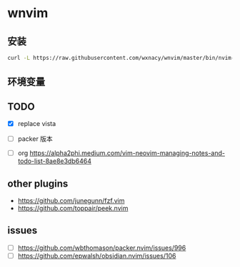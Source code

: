 # wnvim

## 安装

```bash
curl -L https://raw.githubusercontent.com/wxnacy/wnvim/master/bin/nvim-install | bash
```

## 环境变量



## TODO

- [x] replace vista
- [ ] packer 版本
- [ ] org https://alpha2phi.medium.com/vim-neovim-managing-notes-and-todo-list-8ae8e3db6464


## other plugins

- https://github.com/junegunn/fzf.vim
- https://github.com/toppair/peek.nvim

## issues

- [ ] https://github.com/wbthomason/packer.nvim/issues/996
- [ ] https://github.com/epwalsh/obsidian.nvim/issues/106
